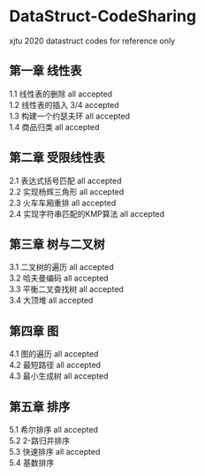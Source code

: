 # DataStruct-CodeSharing   
xjtu 2020 datastruct codes for reference only   
## 第一章  线性表   
1.1 线性表的删除 all accepted   
1.2 线性表的插入 3/4 accepted   
1.3 构建一个约瑟夫环 all accepted      
1.4 商品归类 all accepted   
## 第二章 受限线性表
2.1 表达式括号匹配 all accepted   
2.2 实现杨辉三角形 all accepted   
2.3 火车车厢重排 all accepted  
2.4 实现字符串匹配的KMP算法 all accepted   
## 第三章 树与二叉树
3.1 二叉树的遍历 all accepted   
3.2 哈夫曼编码 all accepted   
3.3 平衡二叉查找树 all accepted      
3.4 大顶堆 all accepted   
## 第四章 图
4.1 图的遍历 all accepted   
4.2 最短路径 all accepted   
4.3 最小生成树 all accepted    
## 第五章 排序
5.1 希尔排序  all accepted   
5.2 2-路归并排序   
5.3 快速排序  all accepted   
5.4 基数排序   
